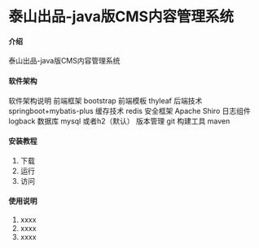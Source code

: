 # 泰山出品-java版CMS内容管理系统

#### 介绍
泰山出品-java版CMS内容管理系统

#### 软件架构
软件架构说明
前端框架 bootstrap
前端模板 thyleaf
后端技术 springboot+mybatis-plus
缓存技术 redis
安全框架 Apache Shiro
日志组件 logback
数据库 mysql 或者h2（默认）
版本管理 git
构建工具 maven


#### 安装教程

1. 下载
2. 运行
3. 访问

#### 使用说明

1.  xxxx
2.  xxxx
3.  xxxx


